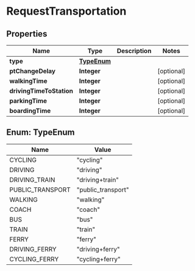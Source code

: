 

# RequestTransportation


## Properties

Name | Type | Description | Notes
------------ | ------------- | ------------- | -------------
**type** | [**TypeEnum**](#TypeEnum) |  | 
**ptChangeDelay** | **Integer** |  |  [optional]
**walkingTime** | **Integer** |  |  [optional]
**drivingTimeToStation** | **Integer** |  |  [optional]
**parkingTime** | **Integer** |  |  [optional]
**boardingTime** | **Integer** |  |  [optional]



## Enum: TypeEnum

Name | Value
---- | -----
CYCLING | &quot;cycling&quot;
DRIVING | &quot;driving&quot;
DRIVING_TRAIN | &quot;driving+train&quot;
PUBLIC_TRANSPORT | &quot;public_transport&quot;
WALKING | &quot;walking&quot;
COACH | &quot;coach&quot;
BUS | &quot;bus&quot;
TRAIN | &quot;train&quot;
FERRY | &quot;ferry&quot;
DRIVING_FERRY | &quot;driving+ferry&quot;
CYCLING_FERRY | &quot;cycling+ferry&quot;



